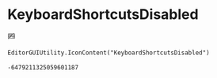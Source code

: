 # KeyboardShortcutsDisabled
![](/img/KeyboardShortcutsDisabled.png)

``` CSharp
EditorGUIUtility.IconContent("KeyboardShortcutsDisabled")
```
```
-6479211325059601187
```
